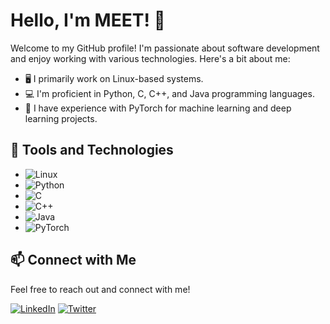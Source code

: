 # Hello, I'm MEET! 👋

Welcome to my GitHub profile! I'm passionate about software development and enjoy working with various technologies. Here's a bit about me:

- 🖥️ I primarily work on Linux-based systems.
- 💻 I'm proficient in Python, C, C++, and Java programming languages.
- 🧠 I have experience with PyTorch for machine learning and deep learning projects.

## 🔧 Tools and Technologies

- ![Linux](https://img.shields.io/badge/Linux-000000?style=flat-square&logo=linux&logoColor=white)
- ![Python](https://img.shields.io/badge/Python-3776AB?style=flat-square&logo=python&logoColor=white)
- ![C](https://img.shields.io/badge/C-00599C?style=flat-square&logo=c&logoColor=white)
- ![C++](https://img.shields.io/badge/C++-00599C?style=flat-square&logo=c%2B%2B&logoColor=white)
- ![Java](https://img.shields.io/badge/Java-007396?style=flat-square&logo=java&logoColor=white)
- ![PyTorch](https://img.shields.io/badge/PyTorch-EE4C2C?style=flat-square&logo=pytorch&logoColor=white)

## 📫 Connect with Me

Feel free to reach out and connect with me!

[![LinkedIn](https://img.shields.io/badge/LinkedIn-0077B5?style=flat-square&logo=linkedin&logoColor=white)](https://www.linkedin.com/in/meet-modi-804087290/)
[![Twitter](https://img.shields.io/badge/Twitter-1DA1F2?style=flat-square&logo=twitter&logoColor=white)](https://twitter.com/meet)
